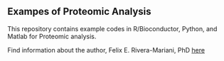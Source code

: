 ## Exampes of Proteomic Analysis

This repository contains example codes in R/Bioconductor, Python, and Matlab for Proteomic analysis. 

Find information about the author, Felix E. Rivera-Mariani, PhD [here](http://friveram.com/)